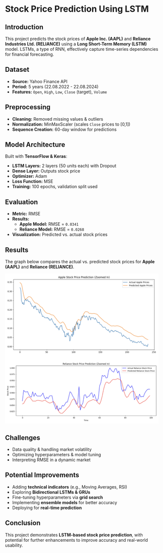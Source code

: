 # Stock Price Prediction Using LSTM  

## Introduction  
This project predicts the stock prices of **Apple Inc. (AAPL)** and **Reliance Industries Ltd. (RELIANCE)** using a **Long Short-Term Memory (LSTM)** model. LSTMs, a type of RNN, effectively capture time-series dependencies for financial forecasting.  

## Dataset  
- **Source:** Yahoo Finance API  
- **Period:** 5 years (22.08.2022 - 22.08.2024)  
- **Features:** `Open`, `High`, `Low`, `Close` (target), `Volume`  

## Preprocessing  
- **Cleaning:** Removed missing values & outliers  
- **Normalization:** MinMaxScaler (scales `Close` prices to [0,1])  
- **Sequence Creation:** 60-day window for predictions  

## Model Architecture  
Built with **TensorFlow & Keras**:  
- **LSTM Layers:** 2 layers (50 units each) with Dropout  
- **Dense Layer:** Outputs stock price  
- **Optimizer:** Adam  
- **Loss Function:** MSE  
- **Training:** 100 epochs, validation split used  

## Evaluation  
- **Metric:** RMSE  
- **Results:**  
  - **Apple Model:** RMSE = `0.0341`  
  - **Reliance Model:** RMSE = `0.0268`  
- **Visualization:** Predicted vs. actual stock prices  

## Results  

The graph below compares the actual vs. predicted stock prices for **Apple (AAPL)** and **Reliance (RELIANCE)**.

![Stock Price Prediction](result/result.png)

## Challenges  
- Data quality & handling market volatility  
- Optimizing hyperparameters & model tuning  
- Interpreting RMSE in a dynamic market  

## Potential Improvements  
- Adding **technical indicators** (e.g., Moving Averages, RSI)  
- Exploring **Bidirectional LSTMs & GRUs**  
- Fine-tuning hyperparameters via **grid search**  
- Implementing **ensemble models** for better accuracy  
- Deploying for **real-time prediction**  

## Conclusion  
This project demonstrates **LSTM-based stock price prediction**, with potential for further enhancements to improve accuracy and real-world usability.  
